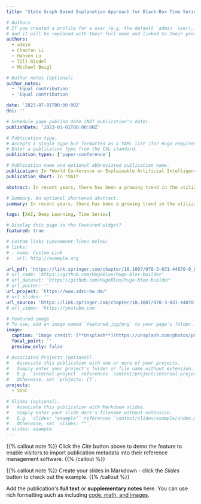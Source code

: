 ```yaml
---
title: 'State Graph Based Explanation Approach for Black-Box Time Series Model'

# Authors
# If you created a profile for a user (e.g. the default `admin` user), write the username (folder name) here
# and it will be replaced with their full name and linked to their profile.
authors:
  - admin
  - Chaofan Li
  - Hansen Lu
  - Till Riedel
  - Michael Beigl

# Author notes (optional)
author_notes:
  - 'Equal contribution'
  - 'Equal contribution'

date: '2023-07-01T00:00:00Z'
doi: ''

# Schedule page publish date (NOT publication's date).
publishDate: '2023-01-01T00:00:00Z'

# Publication type.
# Accepts a single type but formatted as a YAML list (for Hugo requirements).
# Enter a publication type from the CSL standard.
publication_types: ['paper-conference']

# Publication name and optional abbreviated publication name.
publication: In *World Conference on Explainable Artificial Intelligence*
publication_short: In *XAI*

abstract: In recent years, there has been a growing trend in the utilization of Artificial Intelligence (AI) technology to construct human-centered systems that are based on implicit time series information, ranging from contextual recommendations on smartwatches to human activity recognition on production workshop. Despite the advantages of these systems, the opaqueness and unpredictability of these systems for users has elicited concerns. To mitigate these issues, time-series explanation methods have been proposed. However, existing methods only focus on the segment importance of the instance to be explained and ignore its chronological nature. In this paper, we propose a novel explanation method named State-graph Based eXplanable Artificial Intelligent (SBXAI), which exhibits the sequential relationship between time periods through directed circular graphs while emphasizing the importance of each time period in an instance. Our proposed method was evaluated on 20 time-series datasets, and the results showed that the explanations provided by SBXAI are consistent with the behavior of the AI model in making predictions.

# Summary. An optional shortened abstract.
summary: In recent years, there has been a growing trend in the utilization of Artificial Intelligence (AI) technology to construct human-centered systems that are based on implicit time series information, ranging from contextual recommendations on smartwatches to human activity recognition on production workshop. Despite the advantages of these systems, the opaqueness and unpredictability of these systems for users has elicited concerns. In this paper, we propose a novel explanation method named State-graph Based eXplanable Artificial Intelligent (SBXAI), which exhibits the sequential relationship between time periods through directed circular graphs while emphasizing the importance of each time period in an instance.

tags: [XAI, Deep Learning, Time Series]

# Display this page in the Featured widget?
featured: true

# Custom links (uncomment lines below)
# links:
# - name: Custom Link
#   url: http://example.org

url_pdf: 'https://link.springer.com/chapter/10.1007/978-3-031-44070-0_8'
# url_code: 'https://github.com/HugoBlox/hugo-blox-builder'
# url_dataset: 'https://github.com/HugoBlox/hugo-blox-builder'
# url_poster: ''
url_project: 'https://www.sdsc-bw.de/'
# url_slides: ''
url_source: 'https://link.springer.com/chapter/10.1007/978-3-031-44070-0_8'
# url_video: 'https://youtube.com'

# Featured image
# To use, add an image named `featured.jpg/png` to your page's folder.
image:
  caption: 'Image credit: [**Unsplash**](https://unsplash.com/photos/pLCdAaMFLTE)'
  focal_point: ''
  preview_only: false

# Associated Projects (optional).
#   Associate this publication with one or more of your projects.
#   Simply enter your project's folder or file name without extension.
#   E.g. `internal-project` references `content/project/internal-project/index.md`.
#   Otherwise, set `projects: []`.
projects:
  - SDSC

# Slides (optional).
#   Associate this publication with Markdown slides.
#   Simply enter your slide deck's filename without extension.
#   E.g. `slides: "example"` references `content/slides/example/index.md`.
#   Otherwise, set `slides: ""`.
# slides: example
---
```


{{% callout note %}}
Click the _Cite_ button above to demo the feature to enable visitors to import publication metadata into their reference management software.
{{% /callout %}}

{{% callout note %}}
Create your slides in Markdown - click the _Slides_ button to check out the example.
{{% /callout %}}

Add the publication's **full text** or **supplementary notes** here. You can use rich formatting such as including [code, math, and images](https://docs.hugoblox.com/content/writing-markdown-latex/).
